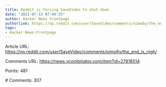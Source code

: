 ```yaml
---
title: Reddit is forcing SaveVideo to shut down
date: "2021-07-13 07:49:35"
author: Hacker News Frontpage
authorlink: https://np.reddit.com/user/SaveVideo/comments/oimo6y/the_end_is_nigh/
tags:
- Hacker-News-Frontpage
---
```


<p>Article URL: <a href="https://np.reddit.com/user/SaveVideo/comments/oimo6y/the_end_is_nigh/">https://np.reddit.com/user/SaveVideo/comments/oimo6y/the_end_is_nigh/</a></p>
<p>Comments URL: <a href="https://news.ycombinator.com/item?id=27818514">https://news.ycombinator.com/item?id=27818514</a></p>
<p>Points: 481</p>
<p># Comments: 307</p>
